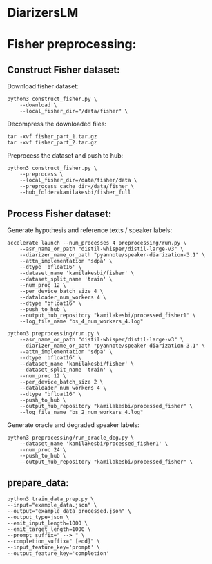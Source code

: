 # DiarizersLM

# Fisher preprocessing: 

## Construct Fisher dataset: 

Download fisher dataset: 

```
python3 construct_fisher.py \
    --download \
    --local_fisher_dir="/data/fisher" \
```

Decompress the downloaded files: 

```
tar -xvf fisher_part_1.tar.gz
tar -xvf fisher_part_2.tar.gz
```

Preprocess the dataset and push to hub: 

```
python3 construct_fisher.py \
    --preprocess \
    --local_fisher_dir=/data/fisher/data \
    --preprocess_cache_dir=/data/fisher \
    --hub_folder=kamilakesbi/fisher_full
```

## Process Fisher dataset: 

Generate hypothesis and reference texts / speaker labels: 

```
accelerate launch --num_processes 4 preprocessing/run.py \
    --asr_name_or_path "distil-whisper/distil-large-v3" \
    --diarizer_name_or_path "pyannote/speaker-diarization-3.1" \
    --attn_implementation 'sdpa' \
    --dtype 'bfloat16' \
    --dataset_name 'kamilakesbi/fisher' \
    --dataset_split_name 'train' \
    --num_proc 12 \
    --per_device_batch_size 4 \
    --dataloader_num_workers 4 \
    --dtype "bfloat16" \
    --push_to_hub \
    --output_hub_repository "kamilakesbi/processed_fisher1" \
    --log_file_name "bs_4_num_workers_4.log"
```

```
python3 preprocessing/run.py \
    --asr_name_or_path "distil-whisper/distil-large-v3" \
    --diarizer_name_or_path "pyannote/speaker-diarization-3.1" \
    --attn_implementation 'sdpa' \
    --dtype 'bfloat16' \
    --dataset_name 'kamilakesbi/fisher' \
    --dataset_split_name 'train' \
    --num_proc 12 \
    --per_device_batch_size 2 \
    --dataloader_num_workers 4 \
    --dtype "bfloat16" \
    --push_to_hub \
    --output_hub_repository "kamilakesbi/processed_fisher" \
    --log_file_name "bs_2_num_workers_4.log"
```

Generate oracle and degraded speaker labels: 

```
python3 preprocessing/run_oracle_deg.py \
    --dataset_name 'kamilakesbi/processed_fisher1' \
    --num_proc 24 \
    --push_to_hub \
    --output_hub_repository "kamilakesbi/processed_fisher" \
```

## prepare_data: 

```
python3 train_data_prep.py \
--input="example_data.json" \
--output="example_data_processed.json" \
--output_type=json \
--emit_input_length=1000 \
--emit_target_length=1000 \
--prompt_suffix=" --> " \
--completion_suffix=" [eod]" \
--input_feature_key='prompt' \
--output_feature_key='completion'
```


